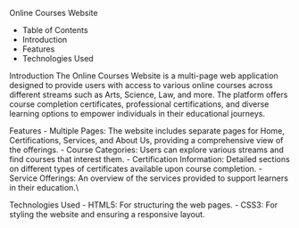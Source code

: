 Online Courses Website
   - Table of Contents
   - Introduction
   - Features
   - Technologies Used
     
Introduction
    The Online Courses Website is a multi-page web application designed to provide users with access to various online courses across different streams such as Arts, Science, Law, and more.
The platform offers course completion certificates, professional certifications, and diverse learning options to empower individuals in their educational journeys.

Features
    - Multiple Pages: The website includes separate pages for Home, Certifications, Services, and About Us, providing a comprehensive view of the offerings.
    - Course Categories: Users can explore various streams and find courses that interest them.
    - Certification Information: Detailed sections on different types of certificates available upon course completion.
    - Service Offerings: An overview of the services provided to support learners in their education.\

Technologies Used
    - HTML5: For structuring the web pages.
    - CSS3: For styling the website and ensuring a responsive layout.
